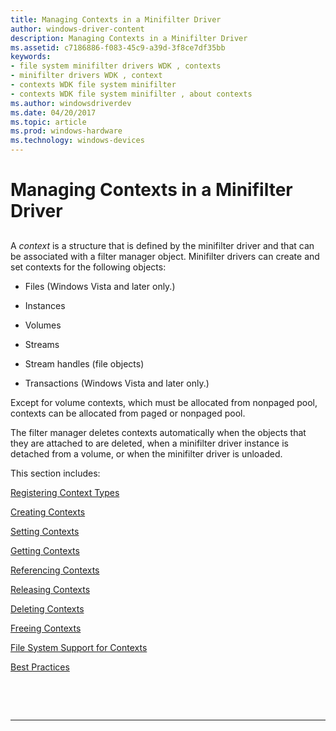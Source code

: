 ```yaml
---
title: Managing Contexts in a Minifilter Driver
author: windows-driver-content
description: Managing Contexts in a Minifilter Driver
ms.assetid: c7186886-f083-45c9-a39d-3f8ce7df35bb
keywords:
- file system minifilter drivers WDK , contexts
- minifilter drivers WDK , context
- contexts WDK file system minifilter
- contexts WDK file system minifilter , about contexts
ms.author: windowsdriverdev
ms.date: 04/20/2017
ms.topic: article
ms.prod: windows-hardware
ms.technology: windows-devices
---
```


# Managing Contexts in a Minifilter Driver


## <span id="ddk_writing_a_driverentry_routine_for_a_minifilter_driver_if"></span><span id="DDK_WRITING_A_DRIVERENTRY_ROUTINE_FOR_A_MINIFILTER_DRIVER_IF"></span>


A *context* is a structure that is defined by the minifilter driver and that can be associated with a filter manager object. Minifilter drivers can create and set contexts for the following objects:

-   Files (Windows Vista and later only.)

-   Instances

-   Volumes

-   Streams

-   Stream handles (file objects)

-   Transactions (Windows Vista and later only.)

Except for volume contexts, which must be allocated from nonpaged pool, contexts can be allocated from paged or nonpaged pool.

The filter manager deletes contexts automatically when the objects that they are attached to are deleted, when a minifilter driver instance is detached from a volume, or when the minifilter driver is unloaded.

This section includes:

[Registering Context Types](registering-context-types.md)

[Creating Contexts](creating-contexts.md)

[Setting Contexts](setting-contexts.md)

[Getting Contexts](getting-contexts.md)

[Referencing Contexts](referencing-contexts.md)

[Releasing Contexts](releasing-contexts.md)

[Deleting Contexts](deleting-contexts.md)

[Freeing Contexts](freeing-contexts.md)

[File System Support for Contexts](file-system-support-for-contexts.md)

[Best Practices](best-practices.md)

 

 


--------------------


